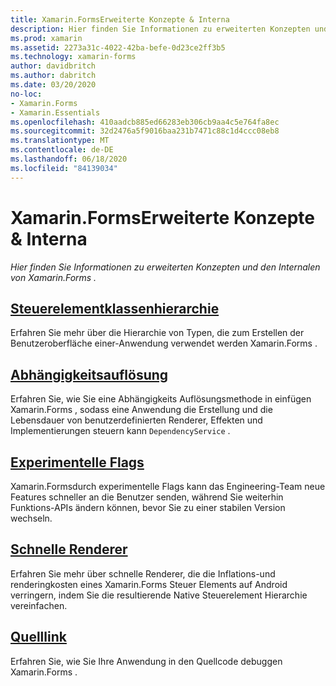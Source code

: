 ```yaml
---
title: Xamarin.FormsErweiterte Konzepte & Interna
description: Hier finden Sie Informationen zu erweiterten Konzepten und den Internalen von Xamarin.Forms .
ms.prod: xamarin
ms.assetid: 2273a31c-4022-42ba-befe-0d23ce2ff3b5
ms.technology: xamarin-forms
author: davidbritch
ms.author: dabritch
ms.date: 03/20/2020
no-loc:
- Xamarin.Forms
- Xamarin.Essentials
ms.openlocfilehash: 410aadcb885ed66283eb306cb9aa4c5e764fa8ec
ms.sourcegitcommit: 32d2476a5f9016baa231b7471c88c1d4ccc08eb8
ms.translationtype: MT
ms.contentlocale: de-DE
ms.lasthandoff: 06/18/2020
ms.locfileid: "84139034"
---
```

# <a name="xamarinforms-advanced-concepts--internals"></a>Xamarin.FormsErweiterte Konzepte & Interna

_Hier finden Sie Informationen zu erweiterten Konzepten und den Internalen von Xamarin.Forms ._

## <a name="controls-class-hierarchy"></a>[Steuerelementklassenhierarchie](class-hierarchy.md)

Erfahren Sie mehr über die Hierarchie von Typen, die zum Erstellen der Benutzeroberfläche einer-Anwendung verwendet werden Xamarin.Forms .

## <a name="dependency-resolution"></a>[Abhängigkeitsauflösung](dependency-resolution.md)

Erfahren Sie, wie Sie eine Abhängigkeits Auflösungsmethode in einfügen Xamarin.Forms , sodass eine Anwendung die Erstellung und die Lebensdauer von benutzerdefinierten Renderer, Effekten und Implementierungen steuern kann `DependencyService` .

## <a name="experimental-flags"></a>[Experimentelle Flags](experimental-flags.md)

Xamarin.Formsdurch experimentelle Flags kann das Engineering-Team neue Features schneller an die Benutzer senden, während Sie weiterhin Funktions-APIs ändern können, bevor Sie zu einer stabilen Version wechseln.

## <a name="fast-renderers"></a>[Schnelle Renderer](fast-renderers.md)

Erfahren Sie mehr über schnelle Renderer, die die Inflations-und renderingkosten eines Xamarin.Forms Steuer Elements auf Android verringern, indem Sie die resultierende Native Steuerelement Hierarchie vereinfachen.

## <a name="source-link"></a>[Quelllink](sourcelink.md)

Erfahren Sie, wie Sie Ihre Anwendung in den Quellcode debuggen Xamarin.Forms .
